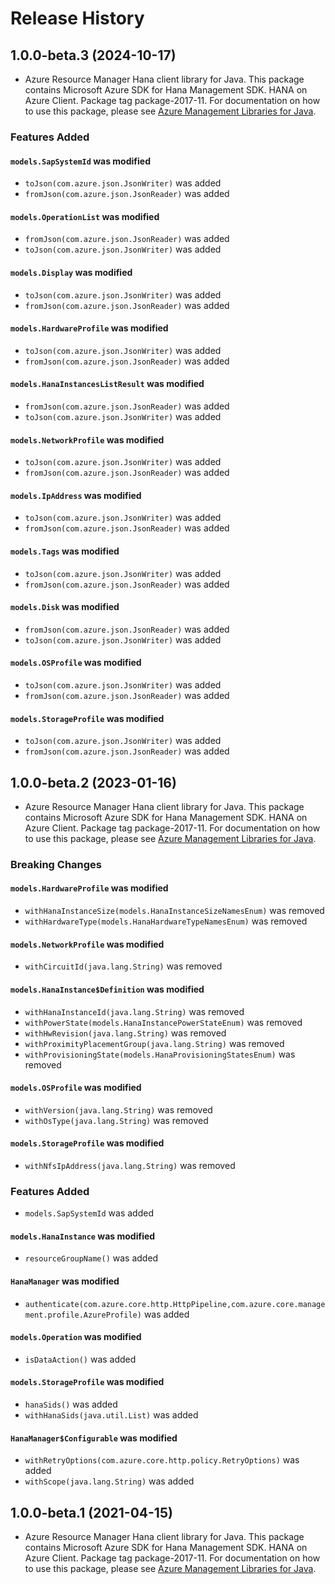 # Release History

## 1.0.0-beta.3 (2024-10-17)

- Azure Resource Manager Hana client library for Java. This package contains Microsoft Azure SDK for Hana Management SDK. HANA on Azure Client. Package tag package-2017-11. For documentation on how to use this package, please see [Azure Management Libraries for Java](https://aka.ms/azsdk/java/mgmt).

### Features Added

#### `models.SapSystemId` was modified

* `toJson(com.azure.json.JsonWriter)` was added
* `fromJson(com.azure.json.JsonReader)` was added

#### `models.OperationList` was modified

* `fromJson(com.azure.json.JsonReader)` was added
* `toJson(com.azure.json.JsonWriter)` was added

#### `models.Display` was modified

* `toJson(com.azure.json.JsonWriter)` was added
* `fromJson(com.azure.json.JsonReader)` was added

#### `models.HardwareProfile` was modified

* `toJson(com.azure.json.JsonWriter)` was added
* `fromJson(com.azure.json.JsonReader)` was added

#### `models.HanaInstancesListResult` was modified

* `fromJson(com.azure.json.JsonReader)` was added
* `toJson(com.azure.json.JsonWriter)` was added

#### `models.NetworkProfile` was modified

* `toJson(com.azure.json.JsonWriter)` was added
* `fromJson(com.azure.json.JsonReader)` was added

#### `models.IpAddress` was modified

* `toJson(com.azure.json.JsonWriter)` was added
* `fromJson(com.azure.json.JsonReader)` was added

#### `models.Tags` was modified

* `toJson(com.azure.json.JsonWriter)` was added
* `fromJson(com.azure.json.JsonReader)` was added

#### `models.Disk` was modified

* `fromJson(com.azure.json.JsonReader)` was added
* `toJson(com.azure.json.JsonWriter)` was added

#### `models.OSProfile` was modified

* `toJson(com.azure.json.JsonWriter)` was added
* `fromJson(com.azure.json.JsonReader)` was added

#### `models.StorageProfile` was modified

* `toJson(com.azure.json.JsonWriter)` was added
* `fromJson(com.azure.json.JsonReader)` was added

## 1.0.0-beta.2 (2023-01-16)

- Azure Resource Manager Hana client library for Java. This package contains Microsoft Azure SDK for Hana Management SDK. HANA on Azure Client. Package tag package-2017-11. For documentation on how to use this package, please see [Azure Management Libraries for Java](https://aka.ms/azsdk/java/mgmt).

### Breaking Changes

#### `models.HardwareProfile` was modified

* `withHanaInstanceSize(models.HanaInstanceSizeNamesEnum)` was removed
* `withHardwareType(models.HanaHardwareTypeNamesEnum)` was removed

#### `models.NetworkProfile` was modified

* `withCircuitId(java.lang.String)` was removed

#### `models.HanaInstance$Definition` was modified

* `withHanaInstanceId(java.lang.String)` was removed
* `withPowerState(models.HanaInstancePowerStateEnum)` was removed
* `withHwRevision(java.lang.String)` was removed
* `withProximityPlacementGroup(java.lang.String)` was removed
* `withProvisioningState(models.HanaProvisioningStatesEnum)` was removed

#### `models.OSProfile` was modified

* `withVersion(java.lang.String)` was removed
* `withOsType(java.lang.String)` was removed

#### `models.StorageProfile` was modified

* `withNfsIpAddress(java.lang.String)` was removed

### Features Added

* `models.SapSystemId` was added

#### `models.HanaInstance` was modified

* `resourceGroupName()` was added

#### `HanaManager` was modified

* `authenticate(com.azure.core.http.HttpPipeline,com.azure.core.management.profile.AzureProfile)` was added

#### `models.Operation` was modified

* `isDataAction()` was added

#### `models.StorageProfile` was modified

* `hanaSids()` was added
* `withHanaSids(java.util.List)` was added

#### `HanaManager$Configurable` was modified

* `withRetryOptions(com.azure.core.http.policy.RetryOptions)` was added
* `withScope(java.lang.String)` was added

## 1.0.0-beta.1 (2021-04-15)

- Azure Resource Manager Hana client library for Java. This package contains Microsoft Azure SDK for Hana Management SDK. HANA on Azure Client. Package tag package-2017-11. For documentation on how to use this package, please see [Azure Management Libraries for Java](https://aka.ms/azsdk/java/mgmt).

